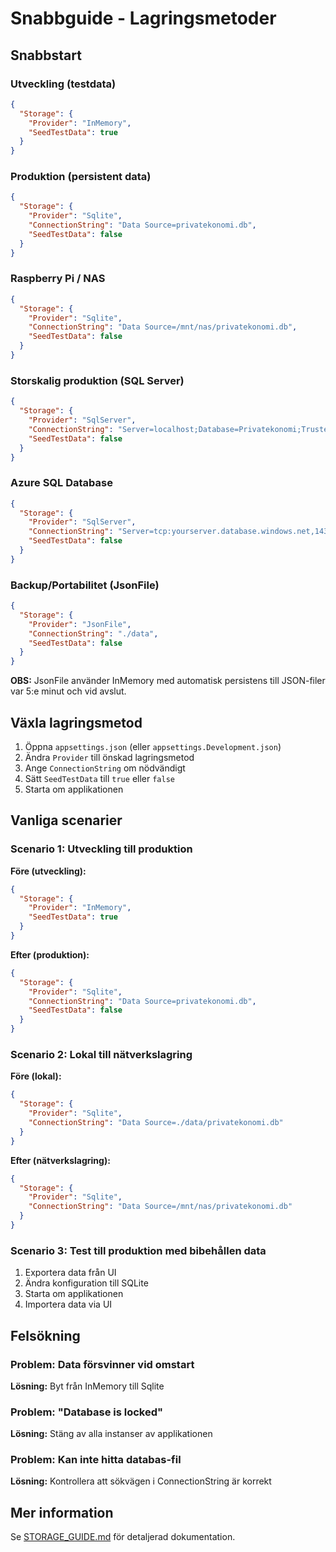 # Snabbguide - Lagringsmetoder

## Snabbstart

### Utveckling (testdata)
```json
{
  "Storage": {
    "Provider": "InMemory",
    "SeedTestData": true
  }
}
```

### Produktion (persistent data)
```json
{
  "Storage": {
    "Provider": "Sqlite",
    "ConnectionString": "Data Source=privatekonomi.db",
    "SeedTestData": false
  }
}
```

### Raspberry Pi / NAS
```json
{
  "Storage": {
    "Provider": "Sqlite",
    "ConnectionString": "Data Source=/mnt/nas/privatekonomi.db",
    "SeedTestData": false
  }
}
```

### Storskalig produktion (SQL Server)
```json
{
  "Storage": {
    "Provider": "SqlServer",
    "ConnectionString": "Server=localhost;Database=Privatekonomi;Trusted_Connection=True;MultipleActiveResultSets=true",
    "SeedTestData": false
  }
}
```

### Azure SQL Database
```json
{
  "Storage": {
    "Provider": "SqlServer",
    "ConnectionString": "Server=tcp:yourserver.database.windows.net,1433;Initial Catalog=Privatekonomi;User ID=yourusername;Password=yourpassword;MultipleActiveResultSets=False;Encrypt=True;",
    "SeedTestData": false
  }
}
```

### Backup/Portabilitet (JsonFile)
```json
{
  "Storage": {
    "Provider": "JsonFile",
    "ConnectionString": "./data",
    "SeedTestData": false
  }
}
```

**OBS:** JsonFile använder InMemory med automatisk persistens till JSON-filer var 5:e minut och vid avslut.

## Växla lagringsmetod

1. Öppna `appsettings.json` (eller `appsettings.Development.json`)
2. Ändra `Provider` till önskad lagringsmetod
3. Ange `ConnectionString` om nödvändigt
4. Sätt `SeedTestData` till `true` eller `false`
5. Starta om applikationen

## Vanliga scenarier

### Scenario 1: Utveckling till produktion

**Före (utveckling):**
```json
{
  "Storage": {
    "Provider": "InMemory",
    "SeedTestData": true
  }
}
```

**Efter (produktion):**
```json
{
  "Storage": {
    "Provider": "Sqlite",
    "ConnectionString": "Data Source=privatekonomi.db",
    "SeedTestData": false
  }
}
```

### Scenario 2: Lokal till nätverkslagring

**Före (lokal):**
```json
{
  "Storage": {
    "Provider": "Sqlite",
    "ConnectionString": "Data Source=./data/privatekonomi.db"
  }
}
```

**Efter (nätverkslagring):**
```json
{
  "Storage": {
    "Provider": "Sqlite",
    "ConnectionString": "Data Source=/mnt/nas/privatekonomi.db"
  }
}
```

### Scenario 3: Test till produktion med bibehållen data

1. Exportera data från UI
2. Ändra konfiguration till SQLite
3. Starta om applikationen
4. Importera data via UI

## Felsökning

### Problem: Data försvinner vid omstart
**Lösning:** Byt från InMemory till Sqlite

### Problem: "Database is locked"
**Lösning:** Stäng av alla instanser av applikationen

### Problem: Kan inte hitta databas-fil
**Lösning:** Kontrollera att sökvägen i ConnectionString är korrekt

## Mer information

Se [STORAGE_GUIDE.md](STORAGE_GUIDE.md) för detaljerad dokumentation.
